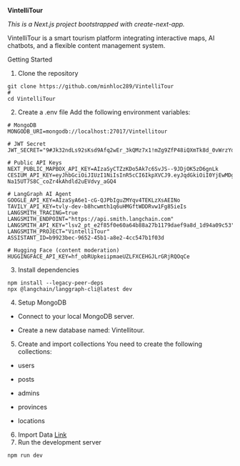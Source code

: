 **VintelliTour**

*This is a Next.js project bootstrapped with create-next-app.*

VintelliTour is a smart tourism platform integrating interactive maps, AI chatbots, and a flexible content management system.

Getting Started
1. Clone the repository

```
git clone https://github.com/minhloc289/VintelliTour
#
cd VintelliTour
```

2. Create a .env file
Add the following environment variables:

```
# MongoDB
MONGODB_URI=mongodb://localhost:27017/Vintellitour

# JWT Secret
JWT_SECRET="9#Jk32ndLs92sKsd9Afq2wEr_3kQMz7x1!mZg9ZfP48iQXmTk8d_0vWrzYd!HpT12"

# Public API Keys
NEXT_PUBLIC_MAPBOX_API_KEY=AIzaSyCTZzKDo5Ak7c6SvJS--9JDjOK5zD6gnLk
CESIUM_API_KEY=eyJhbGciOiJIUzI1NiIsInR5cCI6IkpXVCJ9.eyJqdGkiOiI0YjEwMDg5Ny00MjAwLTRhNGItOWE4YS0yZGQxYWRmYjJmYjYiLCJpZCI6Mjk1MTA0LCJpYXQiOjE3NDQ5NDE1OTN9.TCDhzZdw-Na15UT7S8C_coZr4kAhdld2uEVdvy_aGQ4

# LangGraph AI Agent
GOOGLE_API_KEY=AIzaSyA6e1-cG-QJPbIguZMYqv4TEKLzXsAEINo
TAVILY_API_KEY=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
LANGSMITH_TRACING=true
LANGSMITH_ENDPOINT="https://api.smith.langchain.com"
LANGSMITH_API_KEY="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"
LANGSMITH_PROJECT="VintelliTour"
ASSISTANT_ID=b9923bec-9652-45b1-a8e2-4cc547b1f03d

# Hugging Face (content moderation)
HUGGINGFACE_API_KEY=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
```

3. Install dependencies
```
npm install --legacy-peer-deps
npx @langchain/langgraph-cli@latest dev
```
4. Setup MongoDB
* Connect to your local MongoDB server.

* Create a new database named: Vintellitour.

5. Create and import collections
You need to create the following collections:

* users

* posts

* admins

* provinces

* locations

6. Import Data
   [Link](https://drive.google.com/drive/folders/1kjDJmBVAdah3ev-EwB4Hn8ht3O70l5Kn?usp=drive_link)
7. Run the development server
```
npm run dev
```




   
